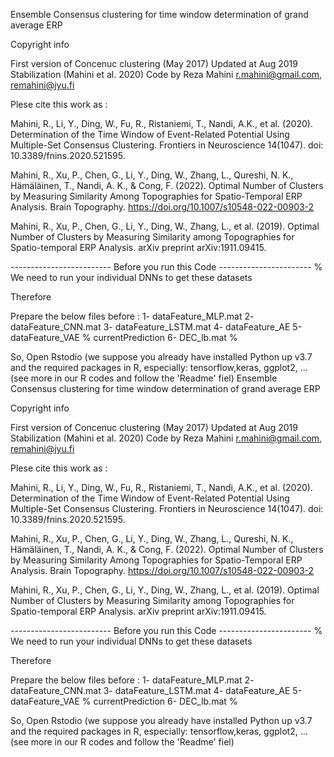 Ensemble Consensus clustering for time window determination of grand average ERP

Copyright info

First version of Concenuc clustering (May 2017)
Updated at Aug 2019 Stabilization (Mahini et al. 2020)
Code by Reza Mahini r.mahini@gmail.com, remahini@jyu.fi

Plese cite this work as :

Mahini, R., Li, Y., Ding, W., Fu, R., Ristaniemi, T., Nandi, A.K., et al. (2020).
Determination of the Time Window of Event-Related Potential Using Multiple-Set Consensus Clustering.
Frontiers in Neuroscience 14(1047). doi: 10.3389/fnins.2020.521595.

Mahini, R., Xu, P., Chen, G., Li, Y., Ding, W., Zhang, L., Qureshi, N. K., Hämäläinen, T., Nandi, A. K., & Cong, F. (2022).
Optimal Number of Clusters by Measuring Similarity Among Topographies for Spatio-Temporal ERP Analysis.
Brain Topography. https://doi.org/10.1007/s10548-022-00903-2

Mahini, R., Xu, P., Chen, G., Li, Y., Ding, W., Zhang, L., et al. (2019).
Optimal Number of Clusters by Measuring Similarity among Topographies for Spatio-temporal ERP Analysis.
arXiv preprint arXiv:1911.09415.

------------------------- Before you run this Code -----------------------
% We need to run your individual DNNs to get these datasets 

 Therefore

 Prepare the below files before :
   1- dataFeature_MLP.mat
   2- dataFeature_CNN.mat
   3- dataFeature_LSTM.mat
   4- dataFeature_AE
   5-dataFeature_VAE % currentPrediction
   6- DEC_lb.mat % 

So, Open Rstodio (we suppose you already have installed Python up v3.7 and the required packages in R,
especially: tensorflow,keras, ggplot2, ... 
(see more in our R codes and follow the 'Readme' fiel)
Ensemble Consensus clustering for time window determination of grand average ERP

Copyright info

First version of Concenuc clustering (May 2017)
Updated at Aug 2019 Stabilization (Mahini et al. 2020)
Code by Reza Mahini r.mahini@gmail.com, remahini@jyu.fi

Plese cite this work as :

Mahini, R., Li, Y., Ding, W., Fu, R., Ristaniemi, T., Nandi, A.K., et al. (2020).
Determination of the Time Window of Event-Related Potential Using Multiple-Set Consensus Clustering.
Frontiers in Neuroscience 14(1047). doi: 10.3389/fnins.2020.521595.

Mahini, R., Xu, P., Chen, G., Li, Y., Ding, W., Zhang, L., Qureshi, N. K., Hämäläinen, T., Nandi, A. K., & Cong, F. (2022).
Optimal Number of Clusters by Measuring Similarity Among Topographies for Spatio-Temporal ERP Analysis.
Brain Topography. https://doi.org/10.1007/s10548-022-00903-2

Mahini, R., Xu, P., Chen, G., Li, Y., Ding, W., Zhang, L., et al. (2019).
Optimal Number of Clusters by Measuring Similarity among Topographies for Spatio-temporal ERP Analysis.
arXiv preprint arXiv:1911.09415.

------------------------- Before you run this Code -----------------------
% We need to run your individual DNNs to get these datasets 

 Therefore

 Prepare the below files before :
   1- dataFeature_MLP.mat
   2- dataFeature_CNN.mat
   3- dataFeature_LSTM.mat
   4- dataFeature_AE
   5-dataFeature_VAE % currentPrediction
   6- DEC_lb.mat % 

So, Open Rstodio (we suppose you already have installed Python up v3.7 and the required packages in R,
especially: tensorflow,keras, ggplot2, ... 
(see more in our R codes and follow the 'Readme' fiel)
